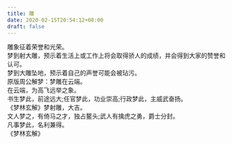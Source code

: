 ```yaml
---
title: 雕
date: 2020-02-15T20:54:12+08:00
draft: false
---
```


雕象征着荣誉和光荣。<br>
梦到射大雕，预示着生活上或工作上将会取得骄人的成绩，并会得到大家的赞誉和认可。<br>
梦到大雕坠地，预示着自己的声誉可能会被玷污。<br>
原版周公解梦：梦雕在云端。<br>
在云端，为高飞远举之象。<br>
书生梦此，前途远大;任官梦此，功业崇高;行政梦此，主威武奋扬。<br>
《梦林玄解》梦射雕，大吉。<br>
文人梦之，有倚马之才，独占鳌头;武人有擒虎之勇，爵士分封。<br>
凡事梦此，名利兼得。<br>
《梦林玄解》